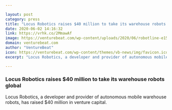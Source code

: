 ```yaml
---

layout: post
category: press
title: "Locus Robotics raises $40 million to take its warehouse robots global"
date: 2020-06-02 14:16:32
link: https://vrhk.co/2MmawAf
image: https://venturebeat.com/wp-content/uploads/2020/06/robotline-e1591072433620.jpg?w=1200&strip=all
domain: venturebeat.com
author: "VentureBeat"
icon: https://venturebeat.com/wp-content/themes/vb-news/img/favicon.ico
excerpt: "Locus Robotics, a developer and provider of autonomous mobile warehouse robots, has raised $40 million in venture capital."

---
```


### Locus Robotics raises $40 million to take its warehouse robots global

Locus Robotics, a developer and provider of autonomous mobile warehouse robots, has raised $40 million in venture capital.